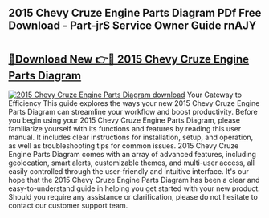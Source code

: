 ## 2015 Chevy Cruze Engine Parts Diagram PDf Free Download - Part-jrS Service Owner Guide rnAJY

# <h2><a href="http://dfoj8tf.blite.top/?on=2015+Chevy+Cruze+Engine+Parts+Diagram">🔗Download New 👉🔴 2015 Chevy Cruze Engine Parts Diagram</a></h2>

[![2015 Chevy Cruze Engine Parts Diagram download](https://i.imgur.com/lujVjoI.png)](http://dfoj8tf.blite.top/?on=2015+Chevy+Cruze+Engine+Parts+Diagram)
Your Gateway to Efficiency This guide explores the ways your new 2015 Chevy Cruze Engine Parts Diagram can streamline your workflow and boost productivity. Before you begin using your 2015 Chevy Cruze Engine Parts Diagram, please familiarize yourself with its functions and features by reading this user manual. It includes clear instructions for installation, setup, and operation, as well as troubleshooting tips for common issues. 2015 Chevy Cruze Engine Parts Diagram comes with an array of advanced features, including geolocation, smart alerts, customizable themes, and multi-user access, all easily controlled through the user-friendly and intuitive interface. It's our hope that the 2015 Chevy Cruze Engine Parts Diagram has been a clear and easy-to-understand guide in helping you get started with your new product. Should you require any assistance or clarification, please do not hesitate to contact our customer support team.

